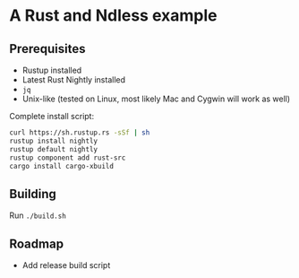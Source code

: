 # A Rust and Ndless example

## Prerequisites
- Rustup installed
- Latest Rust Nightly installed
- `jq`
- Unix-like (tested on Linux, most likely Mac and Cygwin will work as well)

Complete install script:
```bash
curl https://sh.rustup.rs -sSf | sh
rustup install nightly
rustup default nightly
rustup component add rust-src
cargo install cargo-xbuild
```

## Building
Run `./build.sh`

## Roadmap
- Add release build script
